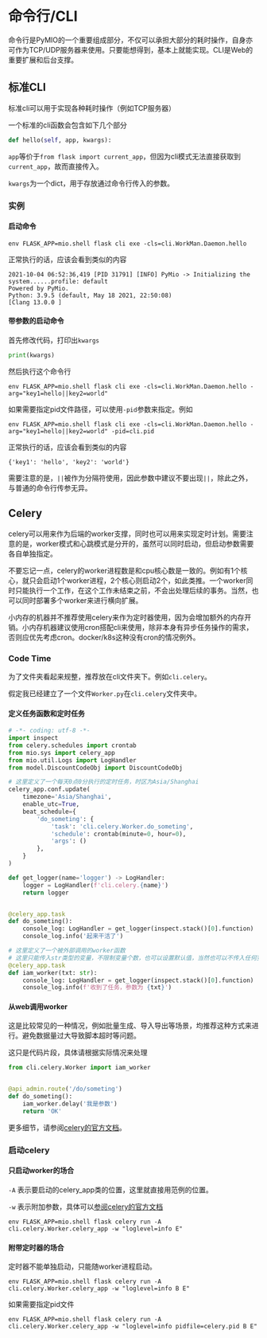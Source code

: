 # 命令行/CLI

命令行是PyMIO的一个重要组成部分，不仅可以承担大部分的耗时操作，自身亦可作为TCP/UDP服务器来使用。只要能想得到，基本上就能实现。CLI是Web的重要扩展和后台支撑。

## 标准CLI

标准cli可以用于实现各种耗时操作（例如TCP服务器）

一个标准的cli函数会包含如下几个部分

```python
def hello(self, app, kwargs):
```

`app`等价于`from flask import current_app`，但因为cli模式无法直接获取到`current_app`，故而直接传入。

`kwargs`为一个dict，用于存放通过命令行传入的参数。

### 实例

#### 启动命令

```shell
env FLASK_APP=mio.shell flask cli exe -cls=cli.WorkMan.Daemon.hello
```

正常执行的话，应该会看到类似的内容

```shell
2021-10-04 06:52:36,419 [PID 31791] [INFO] PyMio -> Initializing the system......profile: default
Powered by PyMio.
Python: 3.9.5 (default, May 18 2021, 22:50:08)
[Clang 13.0.0 ]
```

#### 带参数的启动命令

首先修改代码，打印出`kwargs`

```python
print(kwargs)
```

然后执行这个命令行

```shell
env FLASK_APP=mio.shell flask cli exe -cls=cli.WorkMan.Daemon.hello -arg="key1=hello||key2=world"
```

如果需要指定pid文件路径，可以使用`-pid`参数来指定。例如

```shell
env FLASK_APP=mio.shell flask cli exe -cls=cli.WorkMan.Daemon.hello -arg="key1=hello||key2=world" -pid=cli.pid
```

正常执行的话，应该会看到类似的内容

```shell
{'key1': 'hello', 'key2': 'world'}
```

需要注意的是，`||`被作为分隔符使用，因此参数中建议不要出现`||`，除此之外，与普通的命令行传参无异。

## Celery

celery可以用来作为后端的worker支撑，同时也可以用来实现定时计划。需要注意的是，worker模式和心跳模式是分开的，虽然可以同时启动，但启动参数需要各自单独指定。

不要忘记一点，celery的worker进程数是和cpu核心数是一致的。例如有1个核心，就只会启动1个worker进程，2个核心则启动2个，如此类推。一个worker同时只能执行一个工作，在这个工作未结束之前，不会出处理后续的事务。当然，也可以同时部署多个worker来进行横向扩展。

小内存的机器并不推荐使用celery来作为定时器使用，因为会增加额外的内存开销。小内存机器建议使用cron搭配cli来使用，除非本身有异步任务操作的需求，否则应优先考虑cron。docker/k8s这种没有cron的情况例外。

### Code Time

为了文件夹看起来规整，推荐放在cli文件夹下。例如`cli.celery`。

假定我已经建立了一个文件`Worker.py`在`cli.celery`文件夹中。

#### 定义任务函数和定时任务

```python
# -*- coding: utf-8 -*-
import inspect
from celery.schedules import crontab
from mio.sys import celery_app
from mio.util.Logs import LogHandler
from model.DiscountCodeObj import DiscountCodeObj

# 这里定义了一个每天0点0分执行的定时任务，时区为Asia/Shanghai
celery_app.conf.update(
    timezone='Asia/Shanghai',
    enable_utc=True,
    beat_schedule={
        'do_someting': {
            'task': 'cli.celery.Worker.do_someting',
            'schedule': crontab(minute=0, hour=0),
            'args': ()
        },
    }
)

def get_logger(name='logger') -> LogHandler:
    logger = LogHandler(f'cli.celery.{name}')
    return logger


@celery_app.task
def do_someting():
    console_log: LogHandler = get_logger(inspect.stack()[0].function)
    console_log.info('起来干活了')

# 这里定义了一个被外部调用的worker函数
# 这里只能传入str类型的变量，不限制变量个数，也可以设置默认值，当然也可以不传入任何变量
@celery_app.task
def iam_worker(txt: str):
    console_log: LogHandler = get_logger(inspect.stack()[0].function)
    console_log.info(f'收到了任务，参数为 {txt}')
```

#### 从web调用worker

这是比较常见的一种情况，例如批量生成、导入导出等场景，均推荐这种方式来进行。避免数据量过大导致脚本超时等问题。

这只是代码片段，具体请根据实际情况来处理

```python
from cli.celery.Worker import iam_worker


@api_admin.route('/do/someting')
def do_someting():
    iam_worker.delay('我是参数')
    return 'OK'
```

更多细节，请参阅[celery的官方文档](https://docs.celeryproject.org/en/stable/userguide/daemonizing.html)。

### 启动celery

#### 只启动worker的场合

`-A` 表示要启动的celery_app类的位置，这里就直接用范例的位置。

`-w` 表示附加参数，具体可以[参阅celery的官方文档](https://docs.celeryproject.org/en/stable/userguide/daemonizing.html)

```shell
env FLASK_APP=mio.shell flask celery run -A cli.celery.Worker.celery_app -w "loglevel=info E"
```

#### 附带定时器的场合

定时器不能单独启动，只能随worker进程启动。

```shell
env FLASK_APP=mio.shell flask celery run -A cli.celery.Worker.celery_app -w "loglevel=info B E"
```

如果需要指定pid文件

```shell
env FLASK_APP=mio.shell flask celery run -A cli.celery.Worker.celery_app -w "loglevel=info pidfile=celery.pid B E"
```

